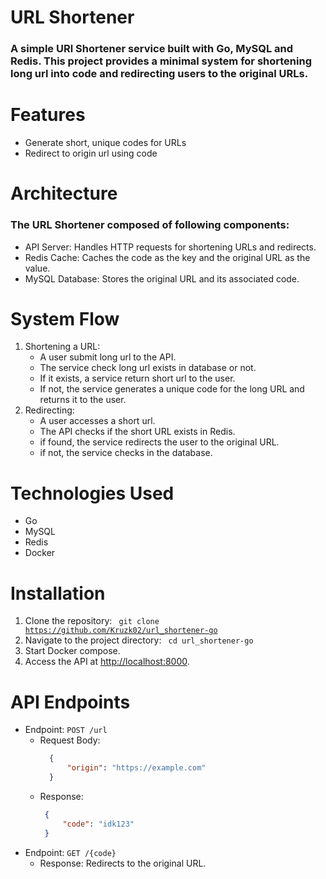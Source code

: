# URL Shortener

### A simple URl Shortener service built with Go, MySQL and Redis. This project provides a minimal system for shortening long url into code and redirecting users to the original URLs.

# Features

- Generate short, unique codes for URLs
- Redirect to origin url using code

# Architecture
### The URL Shortener composed of following components:
- API Server: Handles HTTP requests for shortening URLs and redirects.
- Redis Cache: Caches the code as the key and the original URL as the value.
- MySQL Database: Stores the original URL and its associated code.

# System Flow
1. Shortening a URL:
   - A user submit long url to the API.
   - The service check long url exists in database or not.
   - If it exists, a service return short url to the user.
   - If not, the service generates a unique code for the long URL and returns it to the user.
2. Redirecting:
     - A user accesses a short url.
     - The API checks if the short URL exists in Redis.
     - if found, the service redirects the user to the original URL.
     - if not, the service checks in the database.

# Technologies Used
 - Go
 - MySQL
 - Redis
 - Docker

# Installation

   1. Clone the repository: <code> git clone https://github.com/Kruzk02/url_shortener-go </code>
   2. Navigate to the project directory: <code> cd url_shortener-go </code>
   3. Start Docker compose.
   4. Access the API at <http://localhost:8000>.

# API Endpoints
   - Endpoint: `POST /url`
      - Request Body:
          ```json
            {
                "origin": "https://example.com"
            }
         ```
      - Response:
           ```json
            {
                "code": "idk123"
            }
         ```
  - Endpoint: `GET /{code}`
     - Response: Redirects to the original URL.
